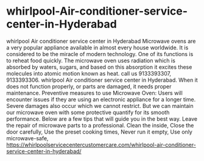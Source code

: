 # whirlpool-Air-conditioner-service-center-in-Hyderabad
whirlpool Air conditioner service center in Hyderabad Microwave ovens are a very popular appliance available in almost every house worldwide. It is considered to be the miracle of modern technology. One of its functions is to reheat food quickly. The microwave oven uses radiation which is absorbed by waters, sugars, and based on this absorption it excites these molecules into atomic motion known as heat. call us 9133393307, 9133393306. whirlpool Air conditioner service center in Hyderabad. When it does not function properly, or parts are damaged, it needs proper maintenance. Preventive measures to use Microwave Oven: Users will encounter issues if they are using an electronic appliance for a longer time. Severe damages also occur which we cannot restrict. But we can maintain our microwave oven with some protective quantify for its smooth performance. Below are a few tips that will guide you in the best way. Leave the repair of microwave parts to a professional. Clean the inside, Close the door carefully, Use the preset cooking times, Never run it empty, Use only microwave-safe,    https://whirlpoolservicecentercustomercare.com/whirlpool-air-conditioner-service-center-in-hyderabad/
